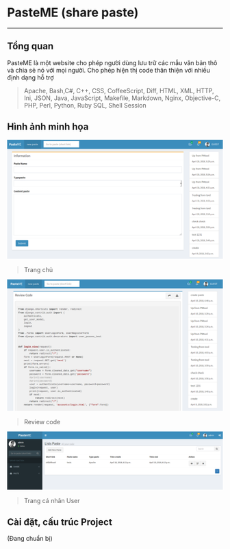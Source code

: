 # PasteME (share paste)
---
## Tổng quan

PasteME là một website cho phép người dùng lưu trữ các mẫu văn bản thô và chia sẻ nó với mọi người. Cho phép hiện thị code thân thiện với nhiều định dạng hỗ trợ

> Apache, Bash,C#, C++, CSS, CoffeeScript, Diff, HTML, XML, HTTP, Ini, JSON, Java, JavaScript, Makefile, Markdown, Nginx, Objective-C, PHP, Perl, Python, Ruby  SQL, Shell Session

## Hình ảnh minh họa

![](docs/images/trangchu.PNG)
> Trang chủ

![](docs/images/trangchu-2.PNG)
> Review code

![](docs/images/trangchu-3.PNG)
> Trang cá nhân User

## Cài đặt, cấu trúc Project

(Đang chuẩn bị)

